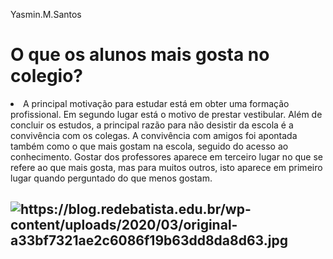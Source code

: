 Yasmin.M.Santos
<body>
  <head>
<h1>O que os alunos mais gosta no colegio?</h1>
<li>A principal motivação para
estudar está em obter uma formação profissional. Em segundo lugar está o motivo de
prestar vestibular. Além de concluir os estudos, a principal razão para não desistir da
escola é a convivência com os colegas. A convivência com amigos foi apontada também
como o que mais gostam na escola, seguido do acesso ao conhecimento. Gostar dos
professores aparece em terceiro lugar no que se refere ao que mais gosta, mas para
muitos outros, isto aparece em primeiro lugar quando perguntado do que menos gostam. 
</li> 
<h2>
  <img src="https://blog.redebatista.edu.br/wp-content/uploads/2020/03/original-a33bf7321ae2c6086f19b63dd8da8d63.jpg" alt="https://blog.redebatista.edu.br/wp-content/uploads/2020/03/original-a33bf7321ae2c6086f19b63dd8da8d63.jpg"
</h2>
</body>
